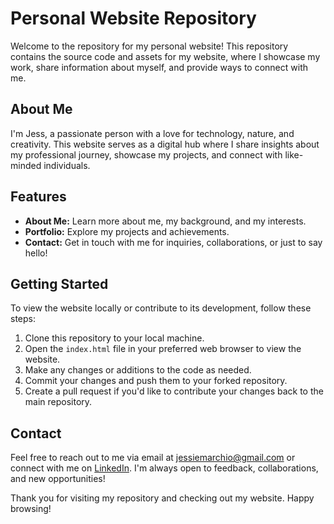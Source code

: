 # Personal Website Repository

Welcome to the repository for my personal website! This repository contains the source code and assets for my website, where I showcase my work, share information about myself, and provide ways to connect with me.

## About Me

I'm Jess, a passionate person with a love for technology, nature, and creativity. This website serves as a digital hub where I share insights about my professional journey, showcase my projects, and connect with like-minded individuals.

## Features

- **About Me:** Learn more about me, my background, and my interests.
- **Portfolio:** Explore my projects and achievements.
- **Contact:** Get in touch with me for inquiries, collaborations, or just to say hello!

## Getting Started

To view the website locally or contribute to its development, follow these steps:

1. Clone this repository to your local machine.
2. Open the `index.html` file in your preferred web browser to view the website.
3. Make any changes or additions to the code as needed.
4. Commit your changes and push them to your forked repository.
5. Create a pull request if you'd like to contribute your changes back to the main repository.

## Contact

Feel free to reach out to me via email at jessiemarchio@gmail.com or connect with me on [LinkedIn](https://www.linkedin.com/in/jessie-m-096515114/). I'm always open to feedback, collaborations, and new opportunities!

Thank you for visiting my repository and checking out my website. Happy browsing!
